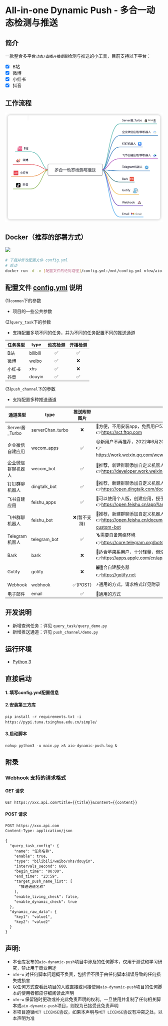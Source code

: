 # All-in-one Dynamic Push - 多合一动态检测与推送

## 简介

一款整合多平台`动态/直播开播提醒`检测与推送的小工具，目前支持以下平台：

- [x] B站
- [x] 微博
- [x] 小红书
- [x] 抖音

## 工作流程

![](docs/image/aio-dynamic-push.png)

## Docker（推荐的部署方式）

[![](https://img.shields.io/badge/DockerHub-nfew/aio--dynamic--push-367AC7?style=flat-square&logo=Docker&logoColor=white)](https://hub.docker.com/r/nfew/aio-dynamic-push)

```sh
# 下载并修改配置文件 config.yml
# 启动
docker run -d -v [配置文件的绝对路径]/config.yml:/mnt/config.yml nfew/aio-dynamic-push:latest
```

## 配置文件 [config.yml](./config.yml) 说明

(1)`common`下的参数

- 项目的一些公共参数

(2)`query_task`下的参数

- 支持配置多项不同的任务，并为不同的任务配置不同的推送通道

| 任务类型 | type     | 动态检测 | 开播检测 |
|------|----------|:----:|:----:|
| B站   | bilibili |  ✅   |  ✅   |
| 微博   | weibo    |  ✅   |  ❌   |
| 小红书  | xhs      |  ✅   |  ❌   |
| 抖音   | douyin   |  ✅   |  ✅   |

(3)`push_channel`下的参数

- 支持配置多种推送通道

| 通道类型          | type             | 推送附带图片  | 说明                                                                                                          |
|---------------|------------------|:-------:|-------------------------------------------------------------------------------------------------------------|
| Server酱_Turbo | serverChan_turbo |    ❌    | 🤖方便，不用安装app，免费用户5次/天，适合频率不高的用户<br/>👉https://sct.ftqq.com                                                  |
| 企业微信自建应用      | wecom_apps       |    ✅    | 😢新用户不再推荐，2022年6月20日之后新创建的应用，需要配置可信IP<br/>👉https://work.weixin.qq.com/wework_admin/frame#apps/createApiApp |
| 企业微信群聊机器人     | wecom_bot        |    ✅    | 🥳推荐，新建群聊添加自定义机器人即可<br/>👉https://developer.work.weixin.qq.com/document/path/99110                          |
| 钉钉群聊机器人       | dingtalk_bot     |    ✅    | 🥳推荐，新建群聊添加自定义机器人即可，自定义关键词使用"【"<br/>👉https://open.dingtalk.com/document/robots/custom-robot-access         |
| 飞书自建应用        | feishu_apps      |    ✅    | 🤔可以使用个人版，创建应用，授予其机器人权限<br/>👉https://open.feishu.cn/app?lang=zh-CN                                         |
| 飞书群聊机器人       | feishu_bot       | ❌(暂不支持) | 🤩推荐，新建群聊添加自定义机器人即可，自定义关键词使用"【"<br/>👉https://open.feishu.cn/document/client-docs/bot-v3/add-custom-bot     |
| Telegram机器人   | telegram_bot     |    ✅    | 🪜需要自备网络环境<br/>👉https://core.telegram.org/bots                                                             |
| Bark          | bark             |    ❌    | 🍎适合苹果系用户，十分轻量，但没法推送图片<br/>👉https://apps.apple.com/cn/app/id1403753865                                     |
| Gotify        | gotify           |    ❌    | 🖥️适合自建服务器<br/>👉https://gotify.net                                                                         |
| Webhook       | webhook          | ✅(POST) | ⚡️通用的方式，请求格式详见附录                                                                                            |
| 电子邮件          | email            |    ✅    | 📧通用的方式                                                                                                     |

## 开发说明

- 新增查询任务：详见 `query_task/query_demo.py`
- 新增推送通道：详见 `push_channel/demo.py`

## 运行环境

- [Python 3](https://www.python.org/)

## 直接启动

#### 1. 填写config.yml配置信息

#### 2.安装第三方库

`pip install -r requirements.txt -i https://pypi.tuna.tsinghua.edu.cn/simple/`

#### 3.启动脚本

`nohup python3 -u main.py >& aio-dynamic-push.log &`

## 附录

### Webhook 支持的请求格式

#### GET 请求

```http request
GET https://xxx.api.com?title={{title}}&content={{content}}
```

#### POST 请求

```http request
POST https://xxx.api.com
Content-Type: application/json

{
  "query_task_config": {
    "name": "任务名称",
    "enable": true,
    "type": "bilibili/weibo/xhs/douyin",
    "intervals_second": 600,
    "begin_time": "00:00",
    "end_time": "23:59",
    "target_push_name_list": [
      "推送通道名称"
    ],
    "enable_living_check": false,
    "enable_dynamic_check": true
  },
  "dynamic_raw_data": {
    "key1": "value1",
    "key2": "value2"
  }
}
```

## 声明:

- 本仓库发布的`aio-dynamic-push`项目中涉及的任何脚本，仅用于测试和学习研究，禁止用于商业用途
- `nfe-w` 对任何脚本问题概不负责，包括但不限于由任何脚本错误导致的任何损失或损害
- 以任何方式查看此项目的人或直接或间接使用`aio-dynamic-push`项目的任何脚本的使用者都应仔细阅读此声明
- `nfe-w` 保留随时更改或补充此免责声明的权利。一旦使用并复制了任何相关脚本或`aio-dynamic-push`项目，则视为已接受此免责声明
- 本项目遵循`MIT LICENSE`协议，如果本声明与`MIT LICENSE`协议有冲突之处，以本声明为准
